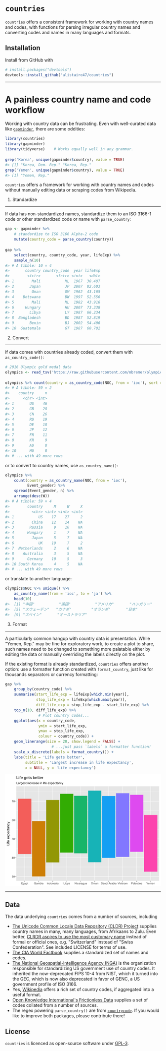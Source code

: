`countries`
================

<!-- README.md is generated from README.Rmd. Please edit that file -->
`countries` offers a consistent framework for working with country names and codes, with functions for parsing irregular country names and converting codes and names in many languages and formats.

Installation
------------

Install from GitHub with

``` r
# install.packages("devtools")
devtools::install_github("alistaire47/countries")
```

------------------------------------------------------------------------

A painless country name and code workflow
=========================================

Working with country data can be frustrating. Even with well-curated data like [`gapminder`](https://github.com/jennybc/gapminder), there are some oddities:

``` r
library(countries)
library(gapminder)
library(tidyverse)    # Works equally well in any grammar.

grep('Korea', unique(gapminder$country), value = TRUE)
#> [1] "Korea, Dem. Rep." "Korea, Rep."
grep('Yemen', unique(gapminder$country), value = TRUE)
#> [1] "Yemen, Rep."
```

`countries` offers a framework for working with country names and codes without manually editing data or scraping codes from Wikipedia.

1. Standardize
--------------

If data has non-standardized names, standardize them to an ISO 3166-1 code or other standardized code or name with `parse_country`:

``` r
gap <- gapminder %>% 
    # standardize to ISO 3166 Alpha-2 code
    mutate(country_code = parse_country(country))

gap %>%
    select(country, country_code, year, lifeExp) %>%
    sample_n(10)
#> # A tibble: 10 × 4
#>       country country_code  year lifeExp
#>        <fctr>       <fctr> <int>   <dbl>
#> 1        Mali           ML  1967  38.487
#> 2       Japan           JP  2007  82.603
#> 3        Oman           OM  1962  43.165
#> 4    Botswana           BW  1997  52.556
#> 5        Mali           ML  1982  43.916
#> 6     Hungary           HU  2007  73.338
#> 7       Libya           LY  1987  66.234
#> 8  Bangladesh           BD  1987  52.819
#> 9       Benin           BJ  2002  54.406
#> 10  Guatemala           GT  1987  60.782
```

2. Convert
----------

If data comes with countries already coded, convert them with `as_country_code()`:

``` r
# 2016 Olympic gold medal data
olympics <- read_tsv('https://raw.githubusercontent.com/nbremer/olympicfeathers/gh-pages/data/raw%20medal%20data/Rio%202016%20gold%20medal%20winners.txt')

olympics %>% count(country = as_country_code(NOC, from = 'ioc'), sort = TRUE)
#> # A tibble: 59 × 2
#>    country     n
#>      <chr> <int>
#> 1       US    46
#> 2       GB    28
#> 3       CN    26
#> 4       RU    19
#> 5       DE    18
#> 6       JP    12
#> 7       FR    11
#> 8       KR     9
#> 9       AU     8
#> 10      HU     8
#> # ... with 49 more rows
```

or to convert to country names, use `as_country_name()`:

``` r
olympics %>% 
    count(country = as_country_name(NOC, from = 'ioc'), 
          Event_gender) %>% 
    spread(Event_gender, n) %>% 
    arrange(desc(W))
#> # A tibble: 59 × 4
#>        country     M     W     X
#>          <chr> <int> <int> <int>
#> 1           US    17    27     2
#> 2        China    12    14    NA
#> 3       Russia     9    10    NA
#> 4      Hungary     1     7    NA
#> 5        Japan     5     7    NA
#> 6           UK    19     7     2
#> 7  Netherlands     2     6    NA
#> 8    Australia     3     5    NA
#> 9      Germany    10     5     3
#> 10 South Korea     4     5    NA
#> # ... with 49 more rows
```

or translate to another language:

``` r
olympics$NOC %>% unique() %>% 
    as_country_name(from = 'ioc', to = 'ja') %>% 
    head(10)
#>  [1] "中国"           "英国"           "アメリカ"       "ハンガリー"    
#>  [5] "スウェーデン"   "カナダ"         "オランダ"       "日本"          
#>  [9] "スペイン"       "オーストラリア"
```

3. Format
---------

A particularly common hangup with country data is presentation. While "Yemen, Rep." may be fine for exploratory work, to create a plot to share, such names need to be changed to something more palatable either by editing the data or manually overriding the labels directly on the plot.

If the existing format is already standardized, `countries` offers another option: use a formatter function created with `format_country`, just like for thousands separators or currency formatting:

``` r
gap %>% 
    group_by(country_code) %>% 
    summarise(start_life_exp = lifeExp[which.min(year)], 
              stop_life_exp = lifeExp[which.max(year)], 
              diff_life_exp = stop_life_exp - start_life_exp) %>% 
    top_n(10, diff_life_exp) %>%
               # Plot country codes...
    ggplot(aes(x = country_code,
               ymin = start_life_exp, 
               ymax = stop_life_exp, 
               colour = country_code)) + 
    geom_linerange(size = 20, show.legend = FALSE) + 
                     # ...just pass `labels` a formatter function!
    scale_x_discrete(labels = format_country()) + 
    labs(title = 'Life gets better',
         subtitle = 'Largest increase in life expectancy',
         x = NULL, y = 'Life expectancy')
```

![](README-unnamed-chunk-7-1.png)

------------------------------------------------------------------------

Data
----

The data underlying `countries` comes from a number of sources, including

-   [The Unicode Common Locale Data Repository (CLDR) Project](http://cldr.unicode.org/) supplies country names in many, many languages, from Afrikaans to Zulu. Even better, [CLRDR aspires to use the most customary name](http://cldr.unicode.org/translation/country-names) instead of formal or official ones, e.g. "Switzerland" instead of "Swiss Confederation". See included LICENSE for terms of use.
-   [The CIA World Factbook](https://www.cia.gov/library/publications/the-world-factbook/index.html) supplies a standardized set of names and codes.
-   [The National Geospatial-Intelligence Agency (NGA)](http://geonames.nga.mil/gns/html/countrycodes.html) is the organization responsible for standardizing US government use of country codes. It inherited the now-deprecated FIPS 10-4 from NIST, which it turned into the GEC, which is now also deprecated in favor of GENC, a US government profile of ISO 3166.
-   Yes, [Wikipedia](https://en.wikipedia.org/wiki/Category:Lists_of_country_codes) offers a rich set of country codes, if aggregated into a useful format.
-   [Open Knowledge International's Frictionless Data](http://data.okfn.org/data/core/country-codes) supplies a set of codes collated from a number of sources.
-   The regex powering `parse_country()` are from [`countrycode`](https://github.com/vincentarelbundock/countrycode). If you would like to improve both packages, please contribute there!

License
-------

`countries` is licenced as open-source software under [GPL-3](https://www.gnu.org/licenses/gpl.html).
